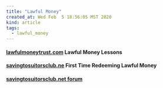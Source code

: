 ```yaml
---
title: "Lawful Money"
created_at: Wed Feb  5 18:56:05 MST 2020
kind: article
tags:
  - lawful_money
---
```


<h4>
  <a href="https://www.lawfulmoneytrust.com/join-now/" target="_blank">lawfulmoneytrust.com</a>
  Lawful Money Lessons 
</h4>

<h4>
  <a href="http://savingtosuitorsclub.net/showthread.php?2577-First-Time-Redeeming-Lawful-Money" target="_blank">savingtosuitorsclub.ne</a>
  First Time Redeeming Lawful Money
</h4>

<h4>
  <a href="http://savingtosuitorsclub.net/forumdisplay.php?2-Main-Forum" target="_blank">savingtosuitorsclub.net forum</a>
</h4>

<!--
html boilerplate fragments
<a href="" target="_blank"></a>
<a name=""></a>
<img src="" width="400px">
<ul>
  <li></li>
  <li><a href="" target="_blank"></a></li>
</ul>
<pre>
</pre>
<p style="margin-bottom: 2em;"></p>
<hr style="border: 0; height: 3px; background: #333; background-image: linear-gradient(to right, #ccc, #333, #ccc);">
<pre><code>
</code></pre>
<math xmlns='http://www.w3.org/1998/Math/MathML' display='block'>
</math>
:-->
